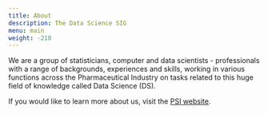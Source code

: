 ```yaml
---
title: About
description: The Data Science SIG
menu: main
weight: -210
---
```


We are a group of statisticians, computer and data scientists - professionals with a range of backgrounds, experiences and skills, working in various functions across the Pharmaceutical Industry on tasks related to this huge field of knowledge called Data Science (DS).

If you would like to learn more about us, visit the [PSI website](https://www.psiweb.org/sigs-special-interest-groups/data-science).